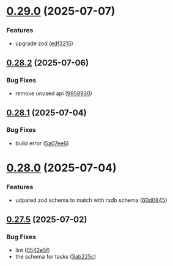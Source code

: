 # [0.29.0](https://github.com/incmixlabs/utils/compare/v0.28.2...v0.29.0) (2025-07-07)


### Features

* upgrade zod ([edf3215](https://github.com/incmixlabs/utils/commit/edf3215a33cf77c2df13cef1449a349aa609de7c))



## [0.28.2](https://github.com/incmixlabs/utils/compare/v0.28.1...v0.28.2) (2025-07-06)


### Bug Fixes

* remove unused api ([9958930](https://github.com/incmixlabs/utils/commit/9958930aea322cc75bb8a7e572e3afe89017417f))



## [0.28.1](https://github.com/incmixlabs/utils/compare/v0.28.0...v0.28.1) (2025-07-04)


### Bug Fixes

* build error ([5a07ee6](https://github.com/incmixlabs/utils/commit/5a07ee6557b0ff0afb280be5076f10db43178416))



# [0.28.0](https://github.com/incmixlabs/utils/compare/v0.27.5...v0.28.0) (2025-07-04)


### Features

* udpated zod schema to match with rxdb schema ([60d0845](https://github.com/incmixlabs/utils/commit/60d0845456d75e8d4a31649999576c48123a78b4))



## [0.27.5](https://github.com/incmixlabs/utils/compare/v0.27.4...v0.27.5) (2025-07-02)


### Bug Fixes

* lint ([0542e5f](https://github.com/incmixlabs/utils/commit/0542e5fe1e4788cb788bfa5d930ca41391926fae))
* the schema for tasks ([3ab225c](https://github.com/incmixlabs/utils/commit/3ab225c2ed2fddf9a18cfc13d00becd85aaebc5d))



